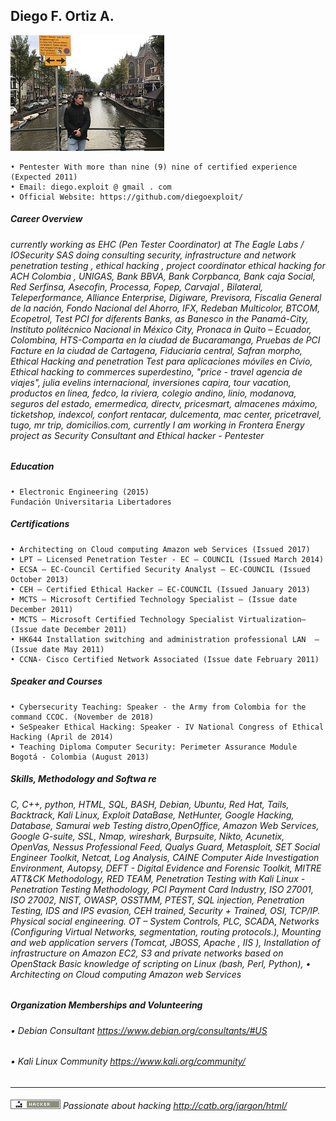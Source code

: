## Diego F. Ortiz A.

![Alt Text](https://github.com/diegoexploit/AboutMe/blob/master/Diego1.jpg?raw=true)
```
• Pentester With more than nine (9) nine of certified experience (Expected 2011)
• Email: diego.exploit @ gmail . com
• Official Website: https://github.com/diegoexploit/
```
##### Career Overview 
###### currently working as EHC (Pen Tester Coordinator) at The Eagle Labs / IOSecurity SAS doing consulting security, infrastructure and network penetration testing , ethical hacking , project coordinator ethical hacking for ACH Colombia , UNIGAS, Bank BBVA, Bank Corpbanca, Bank caja Social, Red Serfinsa, Asecofin, Processa, Fopep, Carvajal , Bilateral, Teleperformance, Alliance Enterprise, Digiware, Previsora, Fiscalia General de la nación, Fondo Nacional del Ahorro, IFX, Redeban Multicolor, BTCOM, Ecopetrol, Test PCI for diferents Banks, as Banesco in the Panamá-City, Instituto politécnico Nacional in México City, Pronaca in Quito – Ecuador, Colombina, HTS-Comparta en la ciudad de Bucaramanga, Pruebas de PCI Facture en la ciudad de Cartagena, Fiduciaria central, Safran morpho, Ethical Hacking and penetration Test para aplicaciones móviles en Cívio, Ethical hacking to commerces superdestino, "price - travel agencia de viajes", julia evelins internacional, inversiones capira, tour vacation, productos en linea, fedco, la riviera, colegio andino, linio, modanova, seguros del estado, emermedica, directv, pricesmart, almacenes máximo, ticketshop, indexcol, confort rentacar, dulcementa, mac center, pricetravel, tugo, mr trip, domicilios.com, currently I am working in Frontera Energy project as Security Consultant and Ethical hacker - Pentester

##### Education
```
• Electronic Engineering (2015)
Fundación Universitaria Libertadores

```
##### Certifications
```
• Architecting on Cloud computing Amazon web Services (Issued 2017)
• LPT – Licensed Penetration Tester - EC – COUNCIL (Issued March 2014)
• ECSA – EC-Council Certified Security Analyst – EC-COUNCIL (Issued October 2013)
• CEH – Certified Ethical Hacker – EC-COUNCIL (Issued January 2013)
• MCTS – Microsoft Certified Technology Specialist – (Issue date December 2011)
• MCTS – Microsoft Certified Technology Specialist Virtualization– (Issue date December 2011)
• HK644 Installation switching and administration professional LAN  – (Issue date May 2011)
• CCNA- Cisco Certified Network Associated (Issue date February 2011)
```
##### Speaker and Courses
```
• Cybersecurity Teaching: Speaker - the Army from Colombia for the command CCOC. (November de 2018) 
• SeSpeaker Ethical Hacking: Speaker - IV National Congress of Ethical Hacking (April de 2014) 
• Teaching Diploma Computer Security: Perimeter Assurance Module Bogotá - Colombia (August 2013)

```
##### Skills, Methodology and Softwa re
###### C, C++, python, HTML, SQL, BASH, Debian, Ubuntu, Red Hat, Tails, Backtrack, Kali Linux, Exploit DataBase, NetHunter, Google Hacking, Database, Samurai web Testing distro,OpenOffice, Amazon Web Services, Google G-suite, SSL, Nmap, wireshark, Burpsuite, Nikto, Acunetix, OpenVas, Nessus Professional Feed, Qualys Guard, Metasploit, SET Social Engineer Toolkit, Netcat, Log Analysis, CAINE Computer Aide Investigation Environment, Autopsy, DEFT - Digital Evidence and Forensic Toolkit, MITRE ATT&CK Methodology, RED TEAM, Penetration Testing with Kali Linux - Penetration Testing Methodology, PCI Payment Card Industry, ISO 27001, ISO 27002, NIST, OWASP, OSSTMM, PTEST, SQL injection, Penetration Testing, IDS and IPS evasion, CEH trained, Security + Trained, OSI, TCP/IP. Physical social engineering. OT – System Controls, PLC, SCADA, Networks (Configuring Virtual Networks, segmentation, routing protocols.), Mounting and web application servers (Tomcat, JBOSS, Apache , IIS ), Installation of infrastructure on Amazon EC2, S3 and private networks based on OpenStack 	Basic knowledge of scripting on Linux (bash, Perl, Python), •	Architecting on Cloud computing Amazon web Services


##### Organization Memberships and Volunteering
###### •	Debian Consultant                       https://www.debian.org/consultants/#US
###### •	Kali Linux Community                    https://www.kali.org/community/
---

###### ![Alt Text](https://github.com/chacka0101/Repository_CHackA0101/blob/master/hacker.png) Passionate about hacking    http://catb.org/jargon/html/ 
